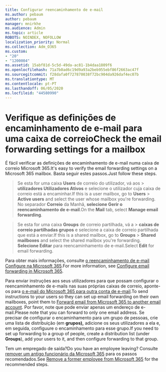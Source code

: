 ```yaml
---
title: Configurar reencaminhamento de e-mail
ms.author: pebaum
author: pebaum
manager: mnirkhe
ms.audience: Admin
ms.topic: article
ROBOTS: NOINDEX, NOFOLLOW
localization_priority: Normal
ms.collection: Adm_O365
ms.custom:
- "20"
- "1200004"
ms.assetid: 15abf81d-5c5d-49da-ac81-1b4daa1809f6
ms.openlocfilehash: 71a7b0ad6c19d9a93a2beb955ebf86f2663ac47f
ms.sourcegitcommit: f28dafa0f727870038f72bc904da926daf4ec07b
ms.translationtype: MT
ms.contentlocale: pt-PT
ms.lasthandoff: 06/05/2020
ms.locfileid: "44580990"
---
```

# <a name="check-the-email-forwarding-settings-for-a-mailbox"></a><span data-ttu-id="be937-102">Verifique as definições de encaminhamento de e-mail para uma caixa de correio</span><span class="sxs-lookup"><span data-stu-id="be937-102">Check the email forwarding settings for a mailbox</span></span>

<span data-ttu-id="be937-103">É fácil verificar as definições de encaminhamento de e-mail numa caixa de correio Microsoft 365.</span><span class="sxs-lookup"><span data-stu-id="be937-103">It's easy to verify the email forwarding settings on a Microsoft 365 mailbox.</span></span> <span data-ttu-id="be937-104">Basta seguir estes passos.</span><span class="sxs-lookup"><span data-stu-id="be937-104">Just follow these steps.</span></span>
  
> <span data-ttu-id="be937-105">Se esta for uma caixa **Users** de correio do utilizador, vá aos \> **utilizadores Utilizadores Ativos** e selecione o utilizador cuja caixa de correio está a encaminhar.</span><span class="sxs-lookup"><span data-stu-id="be937-105">If this is a user mailbox, go to **Users** \> **Active users** and select the user whose mailbox you're forwarding.</span></span> <span data-ttu-id="be937-106">No separador **Correio** da Manhã, **selecione Gerir o reencaminhamento de e-mail**.</span><span class="sxs-lookup"><span data-stu-id="be937-106">On the **Mail** tab, select **Manage email forwarding**.</span></span>

> <span data-ttu-id="be937-107">Se esta for uma caixa **Groups** de correio partilhada, vá a \> **caixas de correio partilhadas grupos** e selecione a caixa de correio partilhada que está a enviar.</span><span class="sxs-lookup"><span data-stu-id="be937-107">If this is a shared mailbox, go to **Groups** \> **Shared mailboxes** and select the shared mailbox you're forwarding.</span></span> <span data-ttu-id="be937-108">**Selecione Editar** para reencaminhamento de e-mail.</span><span class="sxs-lookup"><span data-stu-id="be937-108">Select **Edit** for email forwarding.</span></span>

<span data-ttu-id="be937-109">Para obter mais informações, consulte [o reencaminhamento de e-mail Configure na Microsoft 365](https://docs.microsoft.com/microsoft-365/admin/email/configure-email-forwarding).</span><span class="sxs-lookup"><span data-stu-id="be937-109">For more information, see [Configure email forwarding in Microsoft 365](https://docs.microsoft.com/microsoft-365/admin/email/configure-email-forwarding).</span></span>
  
<span data-ttu-id="be937-110">Para enviar instruções aos seus utilizadores para que possam configurar o reencaminhamento de e-mails nas suas próprias caixas de correio, aponte-os para [o e-mail do Microsoft 365 para outra conta de e-mail](https://support.office.com/article/Forward-email-from-Office-365-to-another-email-account-1ed4ee1e-74f8-4f53-a174-86b748ff6a0e).</span><span class="sxs-lookup"><span data-stu-id="be937-110">To send instructions to your users so they can set up email forwarding on their own mailboxes, point them to [Forward email from Microsoft 365 to another email account](https://support.office.com/article/Forward-email-from-Office-365-to-another-email-account-1ed4ee1e-74f8-4f53-a174-86b748ff6a0e).</span></span> <span data-ttu-id="be937-111">Por favor, note que pode enviar apenas um endereço de e-mail.</span><span class="sxs-lookup"><span data-stu-id="be937-111">Please note that you can forward to only one email address.</span></span> <span data-ttu-id="be937-112">Se precisar de configurar o encaminhamento para um grupo de pessoas, crie uma lista de distribuição (em **grupos),** adicione os seus utilizadores a ela e, em seguida, configuure o encaminhamento para esse grupo.</span><span class="sxs-lookup"><span data-stu-id="be937-112">If you need to set up forwarding to a group of people, create a distribution list (under **Groups**), add your users to it, and then configure forwarding to that group.</span></span>
  
<span data-ttu-id="be937-113">Tem um empregado de saída?</span><span class="sxs-lookup"><span data-stu-id="be937-113">Do you have an employee leaving?</span></span> <span data-ttu-id="be937-114">Consulte [remover um antigo funcionário da Microsoft 365](https://docs.microsoft.com/microsoft-365/admin/add-users/remove-former-employee) para os passos recomendados.</span><span class="sxs-lookup"><span data-stu-id="be937-114">See [Remove a former employee from Microsoft 365](https://docs.microsoft.com/microsoft-365/admin/add-users/remove-former-employee) for the recommended steps.</span></span>